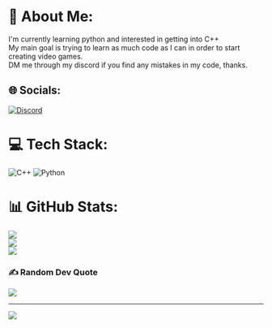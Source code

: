 # 💫 About Me:
I'm currently learning python and interested in getting into C++<br>My main goal is trying to learn as much code as I can in order to start creating video games.<br>DM me through my discord if you find any mistakes in my code, thanks.<br>


## 🌐 Socials:
[![Discord](https://img.shields.io/badge/Discord-%237289DA.svg?logo=discord&logoColor=white)](htttps://discord.gg/Novaa#7777) 

# 💻 Tech Stack:
![C++](https://img.shields.io/badge/c++-%2300599C.svg?style=for-the-badge&logo=c%2B%2B&logoColor=white) ![Python](https://img.shields.io/badge/python-3670A0?style=for-the-badge&logo=python&logoColor=ffdd54)
# 📊 GitHub Stats:
![](https://github-readme-stats.vercel.app/api?username=NiteNova&theme=react&hide_border=false&include_all_commits=true&count_private=true)<br/>
![](https://github-readme-streak-stats.herokuapp.com/?user=NiteNova&theme=react&hide_border=false)<br/>
![](https://github-readme-stats.vercel.app/api/top-langs/?username=NiteNova&theme=react&hide_border=false&include_all_commits=true&count_private=true&layout=compact)

### ✍️ Random Dev Quote
![](https://quotes-github-readme.vercel.app/api?type=horizontal&theme=tokyonight)

---
[![](https://visitcount.itsvg.in/api?id=NiteNova&icon=2&color=12)](https://visitcount.itsvg.in)
